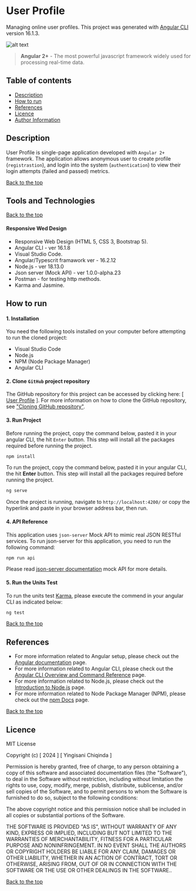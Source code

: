 # User Profile

Managing online user profiles. This project was generated with [Angular CLI](https://github.com/angular/angular-cli) version 16.1.3.

![alt text](github-doc-img.png)
> **Angular 2+** -  The most powerful javascript framework widely used for processing real-time data. 

## Table of contents

- [Description](#description)
- [How to run](#how-to-run)
- [References](#references)
- [Licence](#licence)
- [Author Information](#author-information)


## Description

User Profile is single-page application developed with `Angular 2+` framework. The application allows anonymous user to create profile (`registrastion`), and login into the system (`authentication`) to view their login attempts (failed and passed) metrics. 

[Back to the top](#user-profile)

## Tools and Technologies

[Back to the top](#user-profile)

#### Responsive Wed Design
- Responsive Web Design (HTML 5, CSS 3, Bootstrap 5).
- Angular CLI - ver 16.1.8
- Visual Studio Code.
- Angular/Typescrit framawork ver - 16.2.12
- Node.js - ver 18.13.0
- Json server (Mock API) - ver 1.0.0-alpha.23
- Postman - for testing http methods.
- Karma and Jasmine.

## How to run

#### 1. Installation
You need the following tools installed on your computer before attempting to run the cloned project:

- Visual Studio Code
- Node.js
- NPM (Node Package Manager)
- Angular CLI

#### 2. Clone `GitHub` project repository

The GitHub repository for this project can be accessed by clicking here: [ [User Profile](https://github.com/my-recent-projects/Prj-User-Admin) ]. For more information on how to clone the GitHub repository, see ["Cloning GitHub repository"](https://docs.github.com/en/repositories/creating-and-managing-repositories/cloning-a-repository).

#### 3. Run Project

Before running the project, copy the command below, pasted it in your angular CLI, the hit `Enter` button. This step will install all the packages required before running the project.
```javascript
npm install
```
To run the project, copy the command below, pasted it in your angular CLI, the hit **Enter** button. This step will install all the packages required before running the project.
```javascript
ng serve
``` 
Once the project is running, navigate to `http://localhost:4200/` or copy the hyperlink and paste in your browser address bar, then run. 

#### 4. API Reference
This application uses `json-server` Mock API to mimic real JSON RESTful services. To run json-server for this application, you need to run the following command:

```javascript
npm run api
``` 

Please read [ json-server documentation](https://github.com/typicode/json-server) mock API for more details.

#### 5. Run the Units Test
To run the units test [Karma](https://karma-runner.github.io), please execute the commend in your angular CLI as indicated below:
```javascript
ng test
``` 

[Back to the top](#user-profile)

## References

- For more information related to Angular setup, please check out the [Angular documentation](https://angular.io/docs) page.
- For more information related to Angular CLI, please check out the [Angular CLI Overview and Command Reference](https://angular.io/cli) page.
- For more information related to Node.js, please check out the [Introduction to Node.js](https://nodejs.org/en/learn/getting-started/introduction-to-nodejs) page.
- For more information related to Node Package Manager (NPM), please check out the [npm Docs](https://docs.npmjs.com/) page.



[Back to the top](#user-profile)

## Licence

MIT License

Copyright (c) [ 2024 ] [ Yingisani Chiqinda ]

Permission is hereby granted, free of charge, to any person obtaining a copy of this software and associated documentation files (the "Software"), to deal in the Software without restriction, including without limitation the rights to use, copy, modify, merge, publish, distribute, sublicense, and/or sell copies of the Software, and to permit persons to whom the Software is furnished to do so, subject to the following conditions:

The above copyright notice and this permission notice shall be included in all copies or substantial portions of the Software.

THE SOFTWARE IS PROVIDED "AS IS", WITHOUT WARRANTY OF ANY KIND, EXPRESS OR IMPLIED, INCLUDING BUT NOT LIMITED TO THE WARRANTIES OF MERCHANTABILITY, FITNESS FOR A PARTICULAR PURPOSE AND NONINFRINGEMENT. IN NO EVENT SHALL THE AUTHORS OR COPYRIGHT HOLDERS BE LIABLE FOR ANY CLAIM, DAMAGES OR OTHER LIABILITY, WHETHER IN AN ACTION OF CONTRACT, TORT OR OTHERWISE, ARISING FROM, OUT OF OR IN CONNECTION WITH THE SOFTWARE OR THE USE OR OTHER DEALINGS IN THE SOFTWARE..

[Back to the top](#user-profile)
